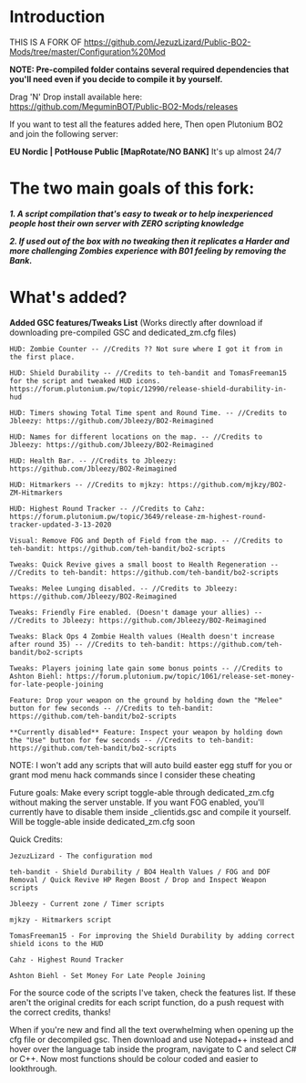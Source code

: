 # Introduction

THIS IS A FORK OF https://github.com/JezuzLizard/Public-BO2-Mods/tree/master/Configuration%20Mod

**NOTE: Pre-compiled folder contains several required dependencies that you'll need even if you decide to compile it by yourself.**

Drag 'N' Drop install available here: https://github.com/MeguminBOT/Public-BO2-Mods/releases



If you want to test all the features added here, Then open Plutonium BO2 and join the following server: 

**EU Nordic | PotHouse Public [MapRotate/NO BANK]**
It's up almost 24/7


# The two main goals of this fork:

**_1. A script compilation that's easy to tweak or to help inexperienced people host their own server with ZERO scripting knowledge_**

**_2. If used out of the box with no tweaking then it replicates a Harder and more challenging Zombies experience with B01 feeling by removing the Bank._**


# What's added?
**Added GSC features/Tweaks List** (Works directly after download if downloading pre-compiled GSC and dedicated_zm.cfg files)

    HUD: Zombie Counter -- //Credits ?? Not sure where I got it from in the first place.

    HUD: Shield Durability -- //Credits to teh-bandit and TomasFreeman15 for the script and tweaked HUD icons. https://forum.plutonium.pw/topic/12990/release-shield-durability-in-hud

    HUD: Timers showing Total Time spent and Round Time. -- //Credits to Jbleezy: https://github.com/Jbleezy/BO2-Reimagined

    HUD: Names for different locations on the map. -- //Credits to Jbleezy: https://github.com/Jbleezy/BO2-Reimagined
    
    HUD: Health Bar. -- //Credits to Jbleezy: https://github.com/Jbleezy/BO2-Reimagined

    HUD: Hitmarkers -- //Credits to mjkzy: https://github.com/mjkzy/BO2-ZM-Hitmarkers
    
    HUD: Highest Round Tracker -- //Credits to Cahz: https://forum.plutonium.pw/topic/3649/release-zm-highest-round-tracker-updated-3-13-2020

    Visual: Remove FOG and Depth of Field from the map. -- //Credits to teh-bandit: https://github.com/teh-bandit/bo2-scripts 

    Tweaks: Quick Revive gives a small boost to Health Regeneration -- //Credits to teh-bandit: https://github.com/teh-bandit/bo2-scripts
    
    Tweaks: Melee Lunging disabled. -- //Credits to Jbleezy: https://github.com/Jbleezy/BO2-Reimagined
    
    Tweaks: Friendly Fire enabled. (Doesn't damage your allies) -- //Credits to Jbleezy: https://github.com/Jbleezy/BO2-Reimagined

    Tweaks: Black Ops 4 Zombie Health values (Health doesn't increase after round 35) -- //Credits to teh-bandit: https://github.com/teh-bandit/bo2-scripts
    
    Tweaks: Players joining late gain some bonus points -- //Credits to Ashton Biehl: https://forum.plutonium.pw/topic/1061/release-set-money-for-late-people-joining
    
    Feature: Drop your weapon on the ground by holding down the "Melee" button for few seconds -- //Credits to teh-bandit: https://github.com/teh-bandit/bo2-scripts
    
    **Currently disabled** Feature: Inspect your weapon by holding down the "Use" button for few seconds -- //Credits to teh-bandit: https://github.com/teh-bandit/bo2-scripts

NOTE: I won't add any scripts that will auto build easter egg stuff for you or grant mod menu hack commands since I consider these cheating

Future goals:
Make every script toggle-able through dedicated_zm.cfg without making the server unstable.
If you want FOG enabled, you'll currently have to disable them inside _clientids.gsc and compile it yourself. Will be toggle-able inside dedicated_zm.cfg soon

Quick Credits:

    JezuzLizard - The configuration mod

    teh-bandit - Shield Durability / BO4 Health Values / FOG and DOF Removal / Quick Revive HP Regen Boost / Drop and Inspect Weapon scripts

    Jbleezy - Current zone / Timer scripts

    mjkzy - Hitmarkers script

    TomasFreeman15 - For improving the Shield Durability by adding correct shield icons to the HUD
    
    Cahz - Highest Round Tracker
    
    Ashton Biehl - Set Money For Late People Joining

For the source code of the scripts I've taken, check the features list.
If these aren't the original credits for each script function, do a push request with the correct credits, thanks!

When if you're new and find all the text overwhelming when opening up the cfg file or decompiled gsc. Then download and use Notepad++ instead and hover over the language tab inside the program, navigate to C and select C# or C++. Now most functions should be colour coded and easier to lookthrough. 

